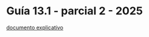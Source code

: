 # Guía 13.1 - parcial 2 - 2025

[documento explicativo](https://docs.google.com/document/d/1LtyzejBH4o2cayXDbjUjZBTIRqknMmmc/preview)
